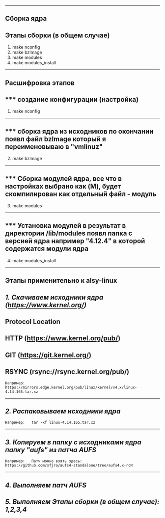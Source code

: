 -------------------------------------------------------------
Сборка ядра
-------------------------------------------------------------
Этапы сборки (в общем случае)
-------------------------------------------------------------
1. make nconfig
2. make bzImage
3. make modules
4. make modules_install
-------------------------------------------------------------
Расшифровка этапов
-------------------------------------------------------------
*** создание конфигурации (настройка) 
-------------------------------------------------------------   
1. make nconfig    
-------------------------------------------------------------   
*** сборка ядра из исходников по окончании появл файл bzImage который я переименовываю в "vmlinuz"
-------------------------------------------------------------   
2. make bzImage
-------------------------------------------------------------
*** Сборка модулей ядра, все что в настройках выбрано как (M), будет скомпилирован как отдельный файл - модуль
-------------------------------------------------------------
3. make modules
-------------------------------------------------------------   
*** Установка модулей в результат в директории /lib/modules появл папка с версией ядра например "4.12.4" в которой содержатся модули ядра
-------------------------------------------------------------   
4. make modules_install
-------------------------------------------------------------
Этапы применительно к alsy-linux
-------------------------------------------------------------
*1. Скачиваем исходники ядра (https://www.kernel.org/)*
-------------------------------------------------------------
Protocol            Location
-------------------------------------------------------------
HTTP                (https://www.kernel.org/pub/)
-------------------------------------------------------------
GIT                 (https://git.kernel.org/)
-------------------------------------------------------------
RSYNC               (rsync://rsync.kernel.org/pub/)
-------------------------------------------------------------
    Например:   https://mirrors.edge.kernel.org/pub/linux/kernel/v4.x/linux-4.14.165.tar.xz
-------------------------------------------------------------
*2. Распаковываем исходники ядра* 
-------------------------------------------------------------
    Например:   tar -xf linux-4.14.165.tar.xz
-------------------------------------------------------------
*3. Копируем в папку с исходниками ядра папку "aufs" из патча AUFS*
-------------------------------------------------------------
    Например:   Патч можно взять здесь: 
    https://github.com/sfjro/aufs4-standalone/tree/aufs4.x-rcN
-------------------------------------------------------------
*4. Выполняем патч AUFS*
-------------------------------------------------------------
*5. Выполняем Этапы сборки (в общем случае): 1,2,3,4*
-------------------------------------------------------------
